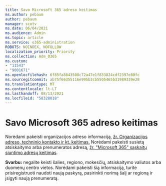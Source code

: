 ```yaml
---
title: Savo Microsoft 365 adreso keitimas
ms.author: pebaum
author: pebaum
manager: scotv
ms.date: 06/04/2021
ms.audience: Admin
ms.topic: article
ms.service: o365-administration
ROBOTS: NOINDEX, NOFOLLOW
localization_priority: Priority
ms.collection: Adm_O365
ms.custom:
- "11543"
- "9001671"
ms.openlocfilehash: 6f85fa8843508c72a47e1f833824cdf2397e80fc
ms.sourcegitcommit: ab75f66355116e995b3cb5505465b31989339e28
ms.translationtype: MT
ms.contentlocale: lt-LT
ms.lasthandoff: 08/13/2021
ms.locfileid: "58328018"
---
```

# <a name="change-your-microsoft-365-address"></a>Savo Microsoft 365 adreso keitimas

Norėdami pakeisti organizacijos adreso informaciją, [žr. Organizacijos adreso, techninio kontakto ir kt. keitimas.](https://docs.microsoft.com/microsoft-365/admin/manage/change-address-contact-and-more) Norėdami pakeisti susietą atsiskaitymo arba prenumeratos adresą, [žr. "Microsoft 365" sąskaitų siuntimo adresų keitimas](https://docs.microsoft.com/microsoft-365/commerce/billing-and-payments/change-your-billing-addresses). 

**Svarbu:** negalite keisti šalies, regiono, mokesčių, atsiskaitymo valiutos arba duomenų centro vietos. Norėdami pakeisti šią informaciją, turite prisiregistruoti naudoti naują paskyrą, pasirinkti norimą šalį ar regioną ir įsigyti naują prenumeratą. 